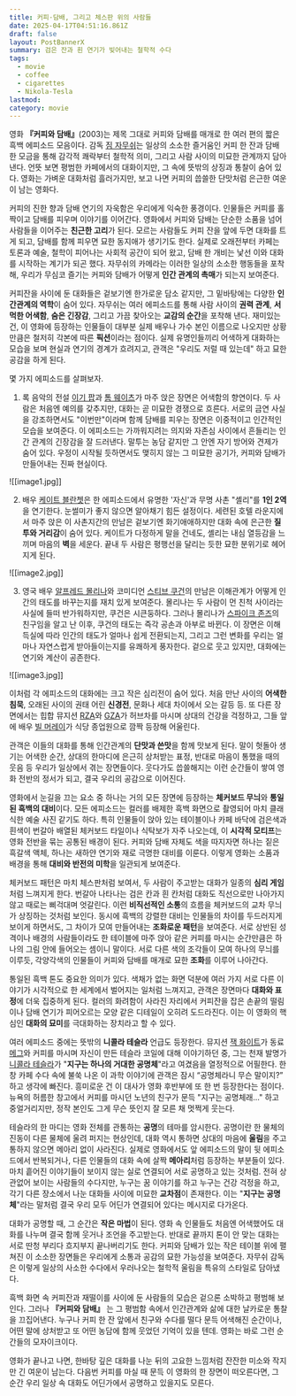 ```yaml
---
title: 커피·담배, 그리고 체스판 위의 사람들
date: 2025-04-17T04:51:16.861Z
draft: false
layout: PostBannerX
summary: 검은 잔과 흰 연기가 빚어내는 철학적 수다
tags:
  - movie
  - coffee
  - cigarettes
  - Nikola-Tesla
lastmod:
category: movie
---
```


영화 **『커피와 담배』**(2003)는 제목 그대로 커피와 담배를 매개로 한 여러 편의 짧은 흑백 에피소드 모음이다. 감독 [짐 자무쉬](https://ko.wikipedia.org/wiki/짐_자무쉬)는 일상의 소소한 즐거움인 커피 한 잔과 담배 한 모금을 통해 감각적 쾌락부터 철학적 의미, 그리고 사람 사이의 미묘한 관계까지 담아낸다. 언뜻 보면 평범한 카페에서의 대화이지만, 그 속에 뜻밖의 상징과 통찰이 숨어 있다. 영화는 가벼운 대화처럼 흘러가지만, 보고 나면 커피의 씁쓸한 단맛처럼 은근한 여운이 남는 영화다.

커피의 진한 향과 담배 연기의 자욱함은 우리에게 익숙한 풍경이다. 인물들은 커피를 홀짝이고 담배를 피우며 이야기를 이어간다. 영화에서 커피와 담배는 단순한 소품을 넘어 사람들을 이어주는 **친근한 고리**가 된다. 모르는 사람들도 커피 잔을 앞에 두면 대화를 트게 되고, 담배를 함께 피우면 묘한 동지애가 생기기도 한다. 실제로 오래전부터 카페는 토론과 예술, 철학이 피어나는 사회적 공간이 되어 왔고, 담배 한 개비는 낯선 이와 대화를 시작하는 계기가 되곤 했다. 자무쉬의 카메라는 이러한 일상의 소소한 행동들을 포착해, 우리가 무심코 즐기는 커피와 담배가 어떻게 **인간 관계의 촉매**가 되는지 보여준다.

커피잔을 사이에 둔 대화들은 겉보기엔 한가로운 담소 같지만, 그 밑바탕에는 다양한 **인간관계의 역학**이 숨어 있다. 자무쉬는 여러 에피소드를 통해 사람 사이의 **권력 관계**, **서먹한 어색함**, **숨은 긴장감**, 그리고 가끔 찾아오는 **교감의 순간**을 포착해 낸다. 재미있는 건, 이 영화에 등장하는 인물들이 대부분 실제 배우나 가수 본인 이름으로 나오지만 상황만큼은 철저히 각본에 따른 **픽션**이라는 점이다. 실제 유명인들끼리 어색하게 대화하는 모습을 보며 현실과 연기의 경계가 흐려지고, 관객은 "우리도 저럴 때 있는데" 하고 묘한 공감을 하게 된다.

몇 가지 에피소드를 살펴보자.

1. 록 음악의 전설 [이기 팝](https://ko.wikipedia.org/wiki/이기_팝)과 [톰 웨이츠](https://ko.wikipedia.org/wiki/톰_웨이츠)가 마주 앉은 장면은 어색함의 향연이다. 두 사람은 처음엔 예의를 갖추지만, 대화는 곧 미묘한 경쟁으로 흐른다. 서로의 금연 사실을 강조하면서도 "이번만"이라며 함께 담배를 피우는 장면은 이중적이고 인간적인 모습을 보여준다. 이 에피소드는 가까워지려는 의지와 자존심 사이에서 흔들리는 인간 관계의 긴장감을 잘 드러낸다. 말투는 농담 같지만 그 안엔 자기 방어와 견제가 숨어 있다. 우정이 시작될 듯하면서도 맺히지 않는 그 미묘한 공기가, 커피와 담배가 만들어내는 진짜 현실이다.

![[image1.jpg]]

2. 배우 [케이트 블란쳇](https://ko.wikipedia.org/wiki/케이트_블란쳇)은 한 에피소드에서 유명한 '자신'과 무명 사촌 "셸리"를 **1인 2역**을 연기한다. 눈썰미가 좋지 않으면 알아채기 힘든 설정이다. 세련된 호텔 라운지에서 마주 앉은 이 사촌지간의 만남은 겉보기엔 화기애애하지만 대화 속에 은근한 **질투와 거리감**이 숨어 있다. 케이트가 다정하게 말을 건네도, 셸리는 내심 열등감을 느끼며 마음의 **벽**을 세운다. 끝내 두 사람은 평행선을 달리는 듯한 묘한 분위기로 헤어지게 된다.

![[image2.jpg]]

3. 영국 배우 [알프레드 몰리나](https://ko.wikipedia.org/wiki/알프레드_몰리나)와 코미디언 [스티브 쿠건](https://ko.wikipedia.org/wiki/스티브_쿠건)의 만남은 이해관계가 어떻게 인간의 태도를 바꾸는지를 재치 있게 보여준다. 몰리나는 두 사람이 먼 친척 사이라는 사실에 들떠 반가워하지만, 쿠건은 시큰둥하다. 그러나 몰리나가 [스파이크 존즈](https://ko.wikipedia.org/wiki/스파이크_존즈)의 친구임을 알고 난 이후, 쿠건의 태도는 즉각 공손과 아부로 바뀐다. 이 장면은 이해득실에 따라 인간의 태도가 얼마나 쉽게 전환되는지, 그리고 그런 변화를 우리는 얼마나 자연스럽게 받아들이는지를 유쾌하게 풍자한다. 겉으로 웃고 있지만, 대화에는 연기와 계산이 공존한다.

![[image3.jpg]]

이처럼 각 에피소드의 대화에는 크고 작은 심리전이 숨어 있다. 처음 만난 사이의 **어색한 침묵**, 오래된 사이의 권태 어린 **신경전**, 문화나 세대 차이에서 오는 갈등 등. 또 다른 장면에서는 힙합 뮤지션 [RZA](https://ko.wikipedia.org/wiki/RZA)와 [GZA](https://ko.wikipedia.org/wiki/GZA)가 허브차를 마시며 상대의 건강을 걱정하고, 그들 앞에 배우 [빌 머레이](https://ko.wikipedia.org/wiki/빌_머레이)가 식당 종업원으로 깜짝 등장해 어울린다.

관객은 이들의 대화를 통해 인간관계의 **단맛과 쓴맛**을 함께 맛보게 된다. 말이 헛돌아 생기는 어색한 순간, 상대의 한마디에 은근히 상처받는 표정, 반대로 마음이 통했을 때의 웃음 등 우리가 일상에서 겪는 장면들이다. 웃다가도 씁쓸해지는 이런 순간들이 쌓여 영화 전반의 정서가 되고, 결국 우리의 공감으로 이어진다.

영화에서 눈길을 끄는 요소 중 하나는 거의 모든 장면에 등장하는 **체커보드 무늬**와 **통일된 흑백의 대비**이다. 모든 에피소드는 컬러를 배제한 흑백 화면으로 촬영되어 마치 클래식한 예술 사진 같기도 하다. 특히 인물들이 앉아 있는 테이블이나 카페 바닥에 검은색과 흰색이 번갈아 배열된 체커보드 타일이나 식탁보가 자주 나오는데, 이 **시각적 모티프**는 영화 전반을 묶는 공통된 배경이 된다. 커피와 담배 자체도 색을 따지자면 하나는 짙은 흑갈색 액체, 하나는 새하얀 연기와 재로 극명한 대비를 이룬다. 이렇게 영화는 소품과 배경을 통해 **대비와 반전의 미학**을 일관되게 보여준다.

체커보드 패턴은 마치 체스판처럼 보여서, 두 사람이 주고받는 대화가 일종의 **심리 게임**처럼 느껴지게 한다. 번갈아 나타나는 검은 칸과 흰 칸처럼 대화도 직선으로만 나아가지 않고 때로는 삐걱대며 엇갈린다. 이런 **비직선적인 소통**의 흐름을 체커보드의 교차 무늬가 상징하는 것처럼 보인다. 동시에 흑백의 강렬한 대비는 인물들의 차이를 두드러지게 보이게 하면서도, 그 차이가 모여 만들어내는 **조화로운 패턴**을 보여준다. 서로 상반된 성격이나 배경의 사람들이라도 한 테이블에 마주 앉아 같은 커피를 마시는 순간만큼은 하나의 그림 안에 들어오는 셈이니 말이다. 서로 다른 색의 조각들이 모여 하나의 무늬를 이루듯, 각양각색의 인물들이 커피와 담배를 매개로 묘한 **조화**를 이루어 나아간다.

통일된 흑백 톤도 중요한 의미가 있다. 색채가 없는 화면 덕분에 여러 가지 서로 다른 이야기가 시각적으로 한 세계에서 벌어지는 일처럼 느껴지고, 관객은 장면마다 **대화와 표정**에 더욱 집중하게 된다. 컬러의 화려함이 사라진 자리에서 커피잔을 잡은 손끝의 떨림이나 담배 연기가 피어오르는 모양 같은 디테일이 오히려 도드라진다. 이는 이 영화의 핵심인 **대화의 묘미**를 극대화하는 장치라고 할 수 있다.

여러 에피소드 중에는 뜻밖의 **니콜라 테슬라** 언급도 등장한다. 뮤지션 [잭 화이트](https://ko.wikipedia.org/wiki/잭_화이트)가 동료 [메그](https://ko.wikipedia.org/wiki/메그_화이트)와 커피를 마시며 자신이 만든 테슬라 코일에 대해 이야기하던 중, 그는 천재 발명가 [니콜라 테슬라](https://ko.wikipedia.org/wiki/니콜라_테슬라)가 "**지구는 하나의 거대한 공명체**"라고 여겼음을 열정적으로 어필한다. 한창 카페 수다 속에 불쑥 나온 이 과학 이야기에 관객은 잠시 “공명체라니 무슨 말이지?” 하고 생각에 빠진다. 흥미로운 건 이 대사가 영화 후반부에 또 한 번 등장한다는 점이다. 뉴욕의 허름한 창고에서 커피를 마시던 노년의 친구가 문득 "지구는 공명체래..." 하고 중얼거리지만, 정작 본인도 그게 무슨 뜻인지 잘 모른 채 멋쩍게 웃는다.

테슬라의 한 마디는 영화 전체를 관통하는 **공명**의 테마를 암시한다. 공명이란 한 물체의 진동이 다른 물체에 울려 퍼지는 현상인데, 대화 역시 통하면 상대의 마음에 **울림**을 주고 통하지 않으면 메아리 없이 사라진다. 실제로 영화에서도 앞 에피소드의 말이 뒷 에피소드에서 반복되거나, 다른 인물들의 대화 속에 살짝 **메아리**처럼 등장하는 부분들이 있다. 마치 흩어진 이야기들이 보이지 않는 실로 연결되어 서로 공명하고 있는 것처럼. 전혀 상관없어 보이는 사람들의 수다지만, 누구는 꿈 이야기를 하고 누구는 건강 걱정을 하고, 각기 다른 장소에서 나눈 대화들 사이에 미묘한 **교차점**이 존재한다. 이는 "**지구는 공명체**"라는 말처럼 결국 우리 모두 어딘가 연결되어 있다는 메시지로 다가온다.

대화가 공명할 때, 그 순간은 **작은 마법**이 된다. 영화 속 인물들도 처음엔 어색했어도 대화를 나누며 결국 함께 웃거나 조언을 주고받는다. 반대로 끝까지 톤이 안 맞는 대화는 서로 딴청 부리다 흐지부지 끝나버리기도 한다. 커피와 담배가 있는 작은 테이블 위에 펼쳐진 이 소소한 장면들은 우리에게 소통과 공감의 묘한 가능성을 보여준다. 자무쉬 감독은 이렇게 일상의 사소한 수다에서 우러나오는 철학적 울림을 특유의 스타일로 담아냈다.

흑백 화면 속 커피잔과 재떨이를 사이에 둔 사람들의 모습은 겉으론 소박하고 평범해 보인다. 그러나 **『커피와 담배』** 는 그 평범함 속에서 인간관계와 삶에 대한 날카로운 통찰을 끄집어낸다. 누구나 커피 한 잔 앞에서 친구와 수다를 떨다 문득 어색해진 순간이나, 어떤 말에 상처받고 또 어떤 농담에 함께 웃었던 기억이 있을 텐데. 영화는 바로 그런 순간들의 모자이크이다.

영화가 끝나고 나면, 한바탕 깊은 대화를 나눈 뒤의 고요한 느낌처럼 잔잔한 미소와 작지만 긴 여운이 남는다. 다음번 커피를 마실 때 문득 이 영화의 한 장면이 떠오른다면, 그 순간 우리 일상 속 대화도 어딘가에서 공명하고 있을지도 모른다.
